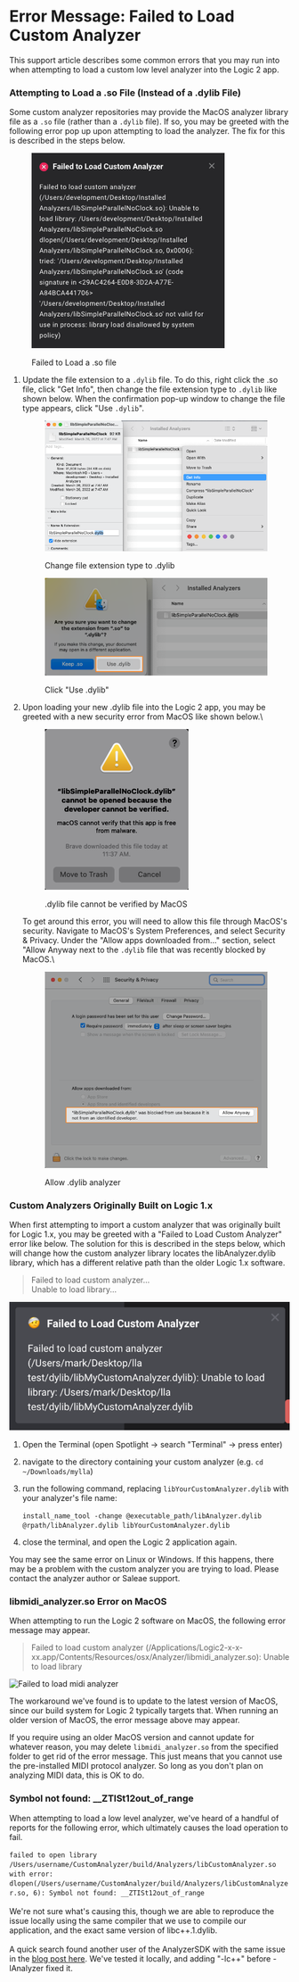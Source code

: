 # Error Message: Failed to Load Custom Analyzer

This support article describes some common errors that you may run into when attempting to load a custom low level analyzer into the Logic 2 app.

### Attempting to Load a .so File (Instead of a .dylib File)

Some custom analyzer repositories may provide the MacOS analyzer library file as a `.so` file (rather than a `.dylib` file). If so, you may be greeted with the following error pop up upon attempting to load the analyzer. The fix for this is described in the steps below.

<figure><img src="../.gitbook/assets/Screen Shot 2022-11-21 at 12.27.07 PM.png" alt=""><figcaption><p>Failed to Load a .so file</p></figcaption></figure>

1.  Update the file extension to a `.dylib` file. To do this, right click the .so file, click "Get Info", then change the file extension type to `.dylib` like shown below. When the confirmation pop-up window to change the file type appears, click "Use `.dylib`".

    <figure><img src="../.gitbook/assets/Screen Shot 2022-11-21 at 12.23.45 PM.png" alt=""><figcaption><p>Change file extension type to .dylib</p></figcaption></figure>



    <figure><img src="../.gitbook/assets/Screen Shot 2022-11-21 at 11.49.11 AM.png" alt=""><figcaption><p>Click "Use .dylib"</p></figcaption></figure>
2.  Upon loading your new .dylib file into the Logic 2 app, you may be greeted with a new security error from MacOS like shown below.\


    <figure><img src="../.gitbook/assets/Screen Shot 2022-11-21 at 11.49.39 AM.png" alt=""><figcaption><p>.dylib file cannot be verified by MacOS</p></figcaption></figure>

    To get around this error, you will need to allow this file through MacOS's security. Navigate to MacOS's System Preferences, and select Security & Privacy. Under the "Allow apps downloaded from..." section, select "Allow Anyway next to the `.dylib` file that was recently blocked by MacOS.\


    <figure><img src="../.gitbook/assets/Screen Shot 2022-11-21 at 11.50.06 AM.png" alt=""><figcaption><p>Allow .dylib analyzer</p></figcaption></figure>

### Custom Analyzers Originally Built on Logic 1.x

When first attempting to import a custom analyzer that was originally built for Logic 1.x, you may be greeted with a "Failed to Load Custom Analyzer" error like below. The solution for this is described in the steps below, which will change how the custom analyzer library locates the libAnalyzer.dylib library, which has a different relative path than the older Logic 1.x software.&#x20;

> Failed to load custom analyzer...\
> Unable to load library...

![Initial Error upon Loading LLA on MacOS](<../.gitbook/assets/image (19).png>)

1. Open the Terminal (open Spotlight -> search "Terminal" -> press enter)
2. navigate to the directory containing your custom analyzer (e.g. `cd ~/Downloads/mylla`)
3.  run the following command, replacing `libYourCustomAnalyzer.dylib` with your analyzer's file name:

    `install_name_tool -change @executable_path/libAnalyzer.dylib @rpath/libAnalyzer.dylib libYourCustomAnalyzer.dylib`
4. close the terminal, and open the Logic 2 application again.

You may see the same error on Linux or Windows. If this happens, there may be a problem with the custom analyzer you are trying to load. Please contact the analyzer author or Saleae support.

### libmidi\_analyzer.so Error on MacOS

When attempting to run the Logic 2 software on MacOS, the following error message may appear.

> Failed to load custom analyzer (/Applications/Logic2-x-x-xx.app/Contents/Resources/osx/Analyzer/libmidi\_analyzer.so): Unable to load library

![Failed to load midi analyzer](../.gitbook/assets/failed-load-analyzer.jpeg)

The workaround we've found is to update to the latest version of MacOS, since our build system for Logic 2 typically targets that. When running an older version of MacOS, the error message above may appear.&#x20;

If you require using an older MacOS version and cannot update for whatever reason, you may delete `libmidi_analyzer.so` from the specified folder to get rid of the error message. This just means that you cannot use the pre-installed MIDI protocol analyzer. So long as you don't plan on analyzing MIDI data, this is OK to do.

### Symbol not found: \_\_ZTISt12out\_of\_range

When attempting to load a low level analyzer, we've heard of a handful of reports for the following error, which ultimately causes the load operation to fail.

`failed to open library /Users/username/CustomAnalyzer/build/Analyzers/libCustomAnalyzer.so with error: dlopen(/Users/username/CustomAnalyzer/build/Analyzers/libCustomAnalyzer.so, 6): Symbol not found: __ZTISt12out_of_range`\
\
We're not sure what's causing this, though we are able to reproduce the issue locally using the same compiler that we use to compile our application, and the exact same version of libc++.1.dylib.\
\
A quick search found another user of the AnalyzerSDK with the same issue in the [blog post here](http://users.atw.hu/balubati/blog/index.php?entry=entry180710-141302). We've tested it locally, and adding "-lc++" before -lAnalyzer fixed it.
